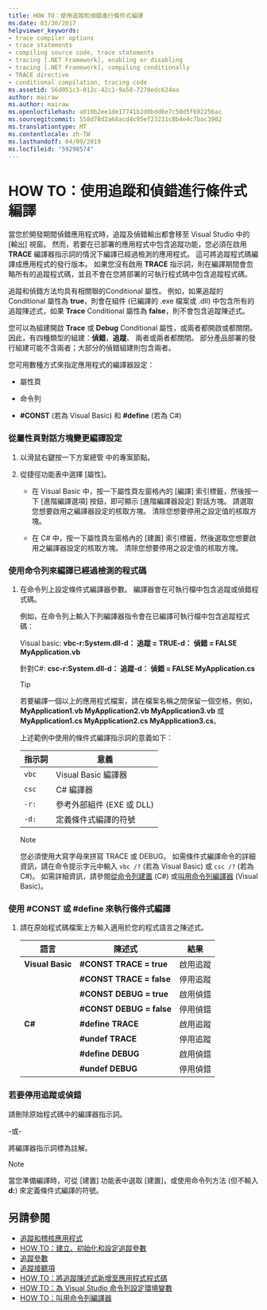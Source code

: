 ```yaml
---
title: HOW TO：使用追蹤和偵錯進行條件式編譯
ms.date: 03/30/2017
helpviewer_keywords:
- trace compiler options
- trace statements
- compiling source code, trace statements
- tracing [.NET Framework], enabling or disabling
- tracing [.NET Framework], compiling conditionally
- TRACE directive
- conditional compilation, tracing code
ms.assetid: 56d051c3-012c-42c1-9a58-7270edc624aa
author: mairaw
ms.author: mairaw
ms.openlocfilehash: a010b2ee1de17741b2d0bdd6e7c50d5f602256ac
ms.sourcegitcommit: 558d78d2a68acd4c95ef23231c8b4e4c7bac3902
ms.translationtype: MT
ms.contentlocale: zh-TW
ms.lasthandoff: 04/09/2019
ms.locfileid: "59298574"
---
```

# <a name="how-to-compile-conditionally-with-trace-and-debug"></a>HOW TO：使用追蹤和偵錯進行條件式編譯
當您於開發期間偵錯應用程式時，追蹤及偵錯輸出都會移至 Visual Studio 中的 [輸出] 視窗。 然而，若要在已部署的應用程式中包含追蹤功能，您必須在啟用 **TRACE** 編譯器指示詞的情況下編譯已經過檢測的應用程式。 這可將追蹤程式碼編譯成應用程式的發行版本。 如果您沒有啟用 **TRACE** 指示詞，則在編譯期間會忽略所有的追蹤程式碼，並且不會在您將部署的可執行程式碼中包含追蹤程式碼。  
  
 追蹤和偵錯方法均具有相關聯的Conditional 屬性。 例如，如果追蹤的 Conditional 屬性為 **true**，則會在組件 (已編譯的 .exe 檔案或 .dll) 中包含所有的追蹤陳述式，如果 **Trace** Conditional 屬性為 **false**，則不會包含追蹤陳述式。  
  
 您可以為組建開啟 **Trace** 或 **Debug** Conditional 屬性，或兩者都開啟或都關閉。 因此，有四種類型的組建：**偵錯**，**追蹤**、 兩者或兩者都關閉。 部分產品部署的發行組建可能不含兩者；大部分的偵錯組建則包含兩者。  
  
 您可用數種方式來指定應用程式的編譯器設定：  
  
-   屬性頁  
  
-   命令列  
  
-   **#CONST** (若為 Visual Basic) 和 **#define** (若為 C#)  
  
### <a name="to-change-compile-settings-from-the-property-pages-dialog-box"></a>從屬性頁對話方塊變更編譯設定  
  
1. 以滑鼠右鍵按一下方案總管 中的專案節點。  
  
2. 從捷徑功能表中選擇 [屬性]。  
  
    -   在 Visual Basic 中，按一下屬性頁左窗格內的 [編譯] 索引標籤，然後按一下 [進階編譯選項] 按鈕，即可顯示 [進階編譯器設定] 對話方塊。 請選取您想要啟用之編譯器設定的核取方塊。 清除您想要停用之設定值的核取方塊。  
  
    -   在 C# 中，按一下屬性頁左窗格內的 [建置] 索引標籤，然後選取您想要啟用之編譯器設定的核取方塊。 清除您想要停用之設定值的核取方塊。  
  
### <a name="to-compile-instrumented-code-using-the-command-line"></a>使用命令列來編譯已經過檢測的程式碼  
  
1. 在命令列上設定條件式編譯器參數。 編譯器會在可執行檔中包含追蹤或偵錯程式碼。  
  
     例如，在命令列上輸入下列編譯器指令會在已編譯可執行檔中包含追蹤程式碼：  
  
     Visual basic: **vbc-r:System.dll-d： 追蹤 = TRUE-d： 偵錯 = FALSE MyApplication.vb**  
  
     針對C#: **csc-r:System.dll-d： 追蹤-d： 偵錯 = FALSE MyApplication.cs**  
  
    > [!TIP]
    >  若要編譯一個以上的應用程式檔案，請在檔案名稱之間保留一個空格，例如，**MyApplication1.vb MyApplication2.vb MyApplication3.vb** 或 **MyApplication1.cs MyApplication2.cs MyApplication3.cs**。  
  
     上述範例中使用的條件式編譯指示詞的意義如下：  
  
    |指示詞|意義|  
    |---------------|-------------|  
    |`vbc`|Visual Basic 編譯器|  
    |`csc`|C# 編譯器|  
    |`-r:`|參考外部組件 (EXE 或 DLL)|  
    |`-d:`|定義條件式編譯的符號|  
  
    > [!NOTE]
    >  您必須使用大寫字母來拼寫 TRACE 或 DEBUG。 如需條件式編譯命令的詳細資訊，請在命令提示字元中輸入 `vbc /?` (若為 Visual Basic) 或 `csc /?` (若為 C#)。 如需詳細資訊，請參閱[從命令列建置](~/docs/csharp/language-reference/compiler-options/how-to-set-environment-variables-for-the-visual-studio-command-line.md) (C#) 或[叫用命令列編譯器](~/docs/visual-basic/reference/command-line-compiler/how-to-invoke-the-command-line-compiler.md) (Visual Basic)。  
  
### <a name="to-perform-conditional-compilation-using-const-or-define"></a>使用 #CONST 或 #define 來執行條件式編譯  
  
1. 請在原始程式碼檔案上方輸入適用於您的程式語言之陳述式。  
  
    |語言|陳述式|結果|  
    |--------------|---------------|------------|  
    |**Visual Basic**|**#CONST TRACE = true**|啟用追蹤|  
    ||**#CONST TRACE = false**|停用追蹤|  
    ||**#CONST DEBUG = true**|啟用偵錯|  
    ||**#CONST DEBUG = false**|停用偵錯|  
    |**C#**|**#define TRACE**|啟用追蹤|  
    ||**#undef TRACE**|停用追蹤|  
    ||**#define DEBUG**|啟用偵錯|  
    ||**#undef DEBUG**|停用偵錯|  
  
### <a name="to-disable-tracing-or-debugging"></a>若要停用追蹤或偵錯  
  
請刪除原始程式碼中的編譯器指示詞。  
  
\-或-  
  
將編譯器指示詞標為註解。  
  
> [!NOTE]
>  當您準備編譯時，可從 [建置] 功能表中選取 [建置]，或使用命令列方法 (但不輸入 **d:**) 來定義條件式編譯的符號。  
  
## <a name="see-also"></a>另請參閱

- [追蹤和稽核應用程式](../../../docs/framework/debug-trace-profile/tracing-and-instrumenting-applications.md)
- [HOW TO：建立、初始化和設定追蹤參數](../../../docs/framework/debug-trace-profile/how-to-create-initialize-and-configure-trace-switches.md)
- [追蹤參數](../../../docs/framework/debug-trace-profile/trace-switches.md)
- [追蹤接聽項](../../../docs/framework/debug-trace-profile/trace-listeners.md)
- [HOW TO：將追蹤陳述式新增至應用程式程式碼](../../../docs/framework/debug-trace-profile/how-to-add-trace-statements-to-application-code.md)
- [HOW TO：為 Visual Studio 命令列設定環境變數](~/docs/csharp/language-reference/compiler-options/how-to-set-environment-variables-for-the-visual-studio-command-line.md)
- [HOW TO：叫用命令列編譯器](~/docs/visual-basic/reference/command-line-compiler/how-to-invoke-the-command-line-compiler.md)
